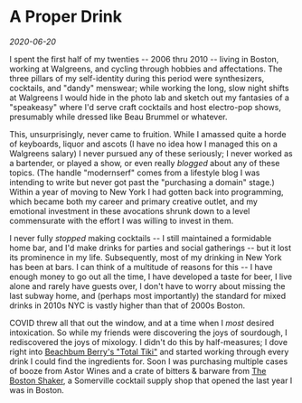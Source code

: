# A Proper Drink

_2020-06-20_

I spent the first half of my twenties -- 2006 thru 2010 -- living in Boston, working at Walgreens, and cycling through hobbies and affectations. The three pillars of my self-identity during this period were synthesizers, cocktails, and "dandy" menswear; while working the long, slow night shifts at Walgreens I would hide in the photo lab and sketch out my fantasies of a "speakeasy" where I'd serve craft cocktails and host electro-pop shows, presumably while dressed like Beau Brummel or whatever.

This, unsurprisingly, never came to fruition. While I amassed quite a horde of keyboards, liquor and ascots (I have no idea how I managed this on a Walgreens salary) I never pursued any of these seriously; I never worked as a bartender, or played a show, or even really _blogged_ about any of these topics. (The handle "modernserf" comes from a lifestyle blog I was intending to write but never got past the "purchasing a domain" stage.) Within a year of moving to New York I had gotten back into programming, which became both my career and primary creative outlet, and my emotional investment in these avocations shrunk down to a level commensurate with the effort I was willing to invest in them. 

I never fully _stopped_ making cocktails -- I still maintained a formidable home bar, and I'd make drinks for parties and social gatherings -- but it lost its prominence in my life. Subsequently, most of my drinking in New York has been at bars. I can think of a multitude of reasons for this -- I have enough money to go out all the time, I have developed a taste for beer, I live alone and rarely have guests over, I don't have to worry about missing the last subway home, and (perhaps most importantly) the standard for mixed drinks in 2010s NYC is vastly higher than that of 2000s Boston.

COVID threw all that out the window, and at a time when I _most_ desired intoxication. So while my friends were discovering the joys of sourdough, I rediscovered the joys of mixology. I didn't do this by half-measures; I dove right into [Beachbum Berry's "Total Tiki"](https://beachbumberry.com/publication-total-tiki.html) and started working through every drink I could find the ingredients for. Soon I was purchasing multiple cases of booze from Astor Wines and a crate of bitters & barware from [The Boston Shaker](https://www.thebostonshaker.com/), a Somerville cocktail supply shop that opened the last year I was in Boston.





